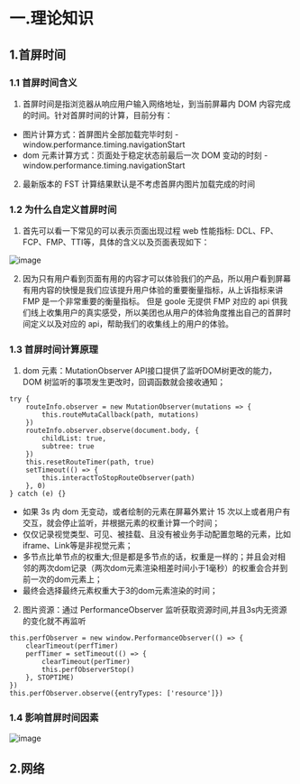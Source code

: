 # 一.理论知识
## 1.首屏时间
### 1.1 首屏时间含义
1. 首屏时间是指浏览器从响应用户输入网络地址，到当前屏幕内 DOM 内容完成的时间。针对首屏时间的计算，目前分有：
- 图片计算方式：首屏图片全部加载完毕时刻 - window.performance.timing.navigationStart
- dom 元素计算方式：页面处于稳定状态前最后一次 DOM 变动的时刻 - window.performance.timing.navigationStart
2. 最新版本的 FST 计算结果默认是不考虑首屏内图片加载完成的时间

### 1.2 为什么自定义首屏时间
1. 首先可以看一下常见的可以表示页面出现过程 web 性能指标: DCL、FP、FCP、FMP、TTI等，具体的含义以及页面表现如下：

![image](https://user-images.githubusercontent.com/42236890/230096661-8b24ab06-23c8-4804-9a30-bb6d329cab3d.png)

2. 因为只有用户看到页面有用的内容才可以体验我们的产品，所以用户看到屏幕有用内容的快慢是我们应该提升用户体验的重要衡量指标，从上诉指标来讲 FMP 是一个非常重要的衡量指标。 但是 goole 
无提供 FMP 对应的 api 供我们线上收集用户的真实感受，所以美团也从用户的体验角度推出自己的首屏时间定义以及对应的 api，帮助我们的收集线上的用户的体验。

### 1.3 首屏时间计算原理
1. dom 元素：MutationObserver API接口提供了监听DOM树更改的能力，DOM 树监听的事项发生更改时，回调函数就会接收通知；
```
try {
    routeInfo.observer = new MutationObserver(mutations => {
        this.routeMutaCallback(path, mutations)
    })
    routeInfo.observer.observe(document.body, {
        childList: true,
        subtree: true
    })
    this.resetRouteTimer(path, true)
    setTimeout(() => {
        this.interactToStopRouteObserver(path)
    }, 0)
} catch (e) {}
```
- 如果 3s 内 dom 无变动，或者绘制的元素在屏幕外累计 15 次以上或者用户有交互，就会停止监听，并根据元素的权重计算一个时间；
- 仅仅记录视觉类型、可见、被挂载、且没有被业务手动配置忽略的元素，比如 iframe、Link等是非视觉元素；
- 多节点比单节点的权重大;但是都是多节点的话，权重是一样的；并且会对相邻的两次dom记录（两次dom元素渲染相差时间小于1毫秒）的权重会合并到前一次的dom元素上；
- 最终会选择最终元素权重大于3的dom元素渲染的时间；
2. 图片资源：通过 PerformanceObserver 监听获取资源时间,并且3s内无资源的变化就不再监听
```
this.perfObserver = new window.PerformanceObserver(() => {
    clearTimeout(perfTimer)
    perfTimer = setTimeout(() => {
        clearTimeout(perTimer)
        this.perfObserverStop()
    }, STOPTIME)
})
this.perfObserver.observe({entryTypes: ['resource']})
```
### 1.4 影响首屏时间因素
![image](https://user-images.githubusercontent.com/42236890/230097809-07a42ab7-62e2-4839-8d38-c04cf9309658.png)

## 2.网络



